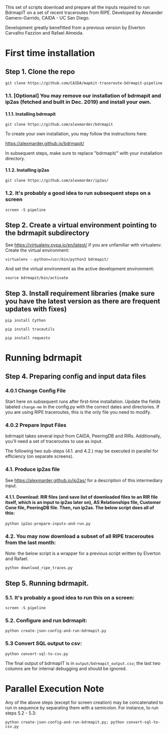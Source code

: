 This set of scripts download and prepare all the inputs required to run BdrmapIT on a set of recent traceroutes from RIPE. 
Developed by Alexander Gamero-Garrido, CAIDA - UC San Diego.

Development greatly benefitted from a previous version by Elverton Carvalho Fazzion and Rafael Almeida.

# First time installation

## Step 1. Clone the repo

`git clone https://github.com/CAIDA/mapkit-traceroute-bdrmapit-pipeline`

### 1.1. [Optional] You may remove our installation of bdrmapit and ip2as (fetched and built in Dec. 2019) and install your own.

#### 1.1.1. Installing bdrmapit

`git clone https://github.com/alexmarder/bdrmapit`

To create your own installation, you may follow the instructions here:

https://alexmarder.github.io/bdrmapit/

In subsequent steps, make sure to replace "bdrmapit/" with your installation directory.

#### 1.1.2. Installing ip2as

`git clone https://github.com/alexmarder/ip2as/`

### 1.2. It's probably a good idea to run subsequent steps on a screen

`screen -S pipeline`

## Step 2. Create a virtual environment pointing to the bdrmapit subdirectory

See https://virtualenv.pypa.io/en/latest/ if you are unfamiliar with virtualenv. Create the virtual environment:

`virtualenv --python=/usr/bin/python3 bdrmapit/`

And set the virtual environment as the active development environment:

`source bdrmapit/bin/activate`

## Step 3. Install requirement libraries (make sure you have the latest version as there are frequent updates with fixes)

`pip install Cython`

`pip install traceutils`

`pip install requests`

# Running bdrmapit

## Step 4. Preparing config and input data files

### 4.0.1 Change Config File
Start here on subsequent runs after first-time installation.
Update the fields labeled `change-me` in the config.py with the correct dates and directories. 
If you are using RIPE traceroutes, this is the only file you need to modify. 

### 4.0.2 Prepare Input Files
bdrmapit takes several input from CAIDA, PeeringDB and RIRs. Additionally, you'll need a set of traceroutes to use as input. 

The following two sub-steps (4.1. and 4.2.) may be executed in parallel for efficiency (on separate screens).

### 4.1. Produce ip2as file 

See https://alexmarder.github.io/ip2as/ for a description of this intermediary input.

#### 4.1.1. Download: RIR files (and save list of downloaded files to an RIR file itself, which is an input to ip2as later on), AS Relationships file, Customer Cone file, PeeringDB file. Then, run ip2as. The below script does all of this:

`python ip2as-prepare-inputs-and-run.py`

### 4.2. You may now download a subset of all RIPE traceroutes from the last month:
Note: the below script is a wrapper for a previous script written by Elverton and Rafael.

`python download_ripe_traces.py`

## Step 5. Running bdrmapit.

### 5.1. It's probably a good idea to run this on a screen:

`screen -S pipeline`

### 5.2. Configure and run bdrmapit:

`python create-json-config-and-run-bdrmapit.py`

### 5.3 Convert SQL output to csv:

`python convert-sql-to-csv.py`

The final output of bdrmapIT is in `output/bdrmapit_output.csv`; the last two columns are for internal debugging and should be ignored.

# Parallel Execution Note 
Any of the above steps (except for screen creation) may be concatenated 
to run in sequence by separating them with a semicolon. For instance, to run steps 5.2 - 5.3:

`python create-json-config-and-run-bdrmapit.py; python convert-sql-to-csv.py`

